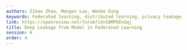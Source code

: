 ```yaml
---
authors: Zihao Zhao, Mengen Luo, Wenbo Ding
keywords: Federated learning, distributed learning, privacy leakage
link: https://openreview.net/forum?id=S8MPHInGqj
title: Deep Leakage from Model in Federated Learning
session: 6
order: 4
---
```

